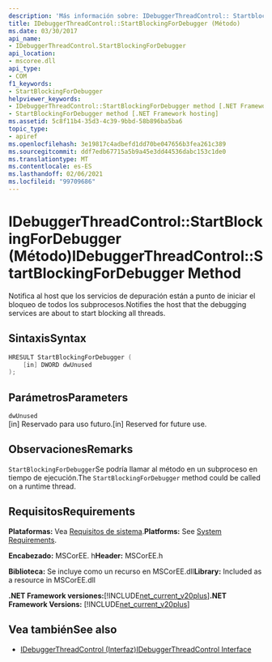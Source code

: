 ```yaml
---
description: 'Más información sobre: IDebuggerThreadControl:: Startblockingfordebugger ((método)'
title: IDebuggerThreadControl::StartBlockingForDebugger (Método)
ms.date: 03/30/2017
api_name:
- IDebuggerThreadControl.StartBlockingForDebugger
api_location:
- mscoree.dll
api_type:
- COM
f1_keywords:
- StartBlockingForDebugger
helpviewer_keywords:
- IDebuggerThreadControl::StartBlockingForDebugger method [.NET Framework hosting]
- StartBlockingForDebugger method [.NET Framework hosting]
ms.assetid: 5c8f11b4-35d3-4c39-9bbd-58b896ba5ba6
topic_type:
- apiref
ms.openlocfilehash: 3e19817c4adbefd1dd70be047656b3fea261c389
ms.sourcegitcommit: ddf7edb67715a5b9a45e3dd44536dabc153c1de0
ms.translationtype: MT
ms.contentlocale: es-ES
ms.lasthandoff: 02/06/2021
ms.locfileid: "99709686"
---
```

# <a name="idebuggerthreadcontrolstartblockingfordebugger-method"></a><span data-ttu-id="246c7-103">IDebuggerThreadControl::StartBlockingForDebugger (Método)</span><span class="sxs-lookup"><span data-stu-id="246c7-103">IDebuggerThreadControl::StartBlockingForDebugger Method</span></span>

<span data-ttu-id="246c7-104">Notifica al host que los servicios de depuración están a punto de iniciar el bloqueo de todos los subprocesos.</span><span class="sxs-lookup"><span data-stu-id="246c7-104">Notifies the host that the debugging services are about to start blocking all threads.</span></span>  
  
## <a name="syntax"></a><span data-ttu-id="246c7-105">Sintaxis</span><span class="sxs-lookup"><span data-stu-id="246c7-105">Syntax</span></span>  
  
```cpp  
HRESULT StartBlockingForDebugger (  
    [in] DWORD dwUnused  
);  
```  
  
## <a name="parameters"></a><span data-ttu-id="246c7-106">Parámetros</span><span class="sxs-lookup"><span data-stu-id="246c7-106">Parameters</span></span>  

 `dwUnused`  
 <span data-ttu-id="246c7-107">[in] Reservado para uso futuro.</span><span class="sxs-lookup"><span data-stu-id="246c7-107">[in] Reserved for future use.</span></span>  
  
## <a name="remarks"></a><span data-ttu-id="246c7-108">Observaciones</span><span class="sxs-lookup"><span data-stu-id="246c7-108">Remarks</span></span>  

 <span data-ttu-id="246c7-109">`StartBlockingForDebugger`Se podría llamar al método en un subproceso en tiempo de ejecución.</span><span class="sxs-lookup"><span data-stu-id="246c7-109">The `StartBlockingForDebugger` method could be called on a runtime thread.</span></span>  
  
## <a name="requirements"></a><span data-ttu-id="246c7-110">Requisitos</span><span class="sxs-lookup"><span data-stu-id="246c7-110">Requirements</span></span>  

 <span data-ttu-id="246c7-111">**Plataformas:** Vea [Requisitos de sistema](../../get-started/system-requirements.md).</span><span class="sxs-lookup"><span data-stu-id="246c7-111">**Platforms:** See [System Requirements](../../get-started/system-requirements.md).</span></span>  
  
 <span data-ttu-id="246c7-112">**Encabezado:** MSCorEE. h</span><span class="sxs-lookup"><span data-stu-id="246c7-112">**Header:** MSCorEE.h</span></span>  
  
 <span data-ttu-id="246c7-113">**Biblioteca:** Se incluye como un recurso en MSCorEE.dll</span><span class="sxs-lookup"><span data-stu-id="246c7-113">**Library:** Included as a resource in MSCorEE.dll</span></span>  
  
 <span data-ttu-id="246c7-114">**.NET Framework versiones:**[!INCLUDE[net_current_v20plus](../../../../includes/net-current-v20plus-md.md)]</span><span class="sxs-lookup"><span data-stu-id="246c7-114">**.NET Framework Versions:** [!INCLUDE[net_current_v20plus](../../../../includes/net-current-v20plus-md.md)]</span></span>  
  
## <a name="see-also"></a><span data-ttu-id="246c7-115">Vea también</span><span class="sxs-lookup"><span data-stu-id="246c7-115">See also</span></span>

- [<span data-ttu-id="246c7-116">IDebuggerThreadControl (Interfaz)</span><span class="sxs-lookup"><span data-stu-id="246c7-116">IDebuggerThreadControl Interface</span></span>](idebuggerthreadcontrol-interface.md)
